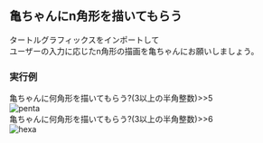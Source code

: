 ## 亀ちゃんにn角形を描いてもらう
タートルグラフィックスをインポートして  
ユーザーの入力に応じたn角形の描画を亀ちゃんにお願いしましょう。
### 実行例
亀ちゃんに何角形を描いてもらう?(3以上の半角整数)>>5  
![penta](https://user-images.githubusercontent.com/74003343/107146520-417d4a00-698c-11eb-9991-168d3a35ab31.png)  
亀ちゃんに何角形を描いてもらう?(3以上の半角整数)>>6  
![hexa](https://user-images.githubusercontent.com/74003343/107146417-691fe280-698b-11eb-8cd5-1e440aaf5570.png)
